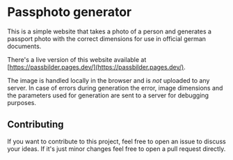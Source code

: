 # Passphoto generator

This is a simple website that takes a photo of a person and generates a passport photo with the correct dimensions for use in official german documents.

There's a live version of this website available at [https://passbilder.pages.dev/](https://passbilder.pages.dev/).

The image is handled locally in the browser and is _not_ uploaded to any server.
In case of errors during generation the error, image dimensions and the parameters used for generation are sent to a server for debugging purposes.

## Contributing

If you want to contribute to this project, feel free to open an issue to discuss your ideas. If it's just minor changes feel free to open a pull request directly.
